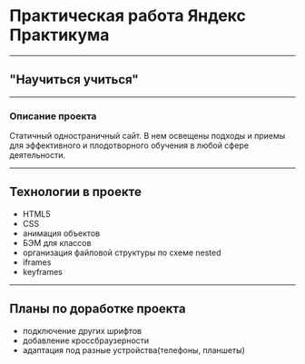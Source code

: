 # Практическая работа Яндекс Практикума #

---

## "Научиться учиться" ##

---
  
### Описание проекта ###
  
Статичный одностраничный сайт. В нем освещены подходы и приемы для эффективного и плодотворного обучения в любой сфере деятельности. 

---

## Технологии в проекте ##
  
* HTML5
* CSS
* анимация объектов
* БЭМ для классов 
* организация файловой структуры по схеме nested
* iframes
* keyframes

---

## Планы по доработке проекта ##
  
* подключение других шрифтов
* добавление кроссбраузерности
* адаптация под разные устройства(телефоны, планшеты)
  

